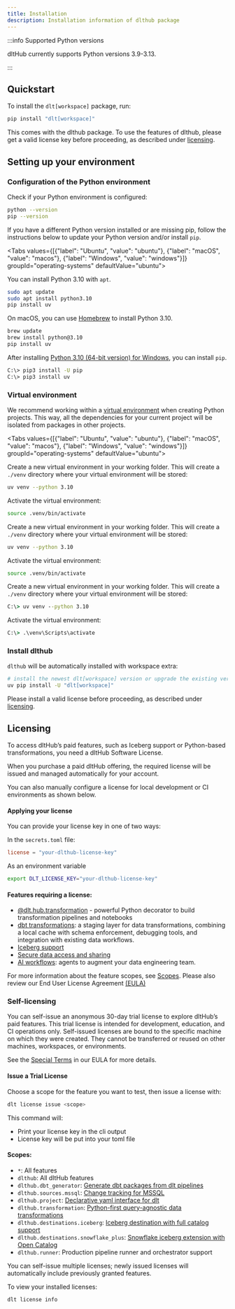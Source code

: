 ```yaml
---
title: Installation
description: Installation information of dlthub package
---
```


:::info Supported Python versions

dltHub currently supports Python versions 3.9-3.13.

:::

## Quickstart

To install the `dlt[workspace]` package, run:

```sh
pip install "dlt[workspace]"
```


This comes with the dlthub package. To use the features of dlthub, please get a valid license key before proceeding, as described under [licensing](#self-licensing).


## Setting up your environment

### Configuration of the Python environment

Check if your Python environment is configured:

```sh
python --version
pip --version
```

If you have a different Python version installed or are missing pip, follow the instructions below to update your Python version and/or install `pip`.

<Tabs values={[{"label": "Ubuntu", "value": "ubuntu"}, {"label": "macOS", "value": "macos"}, {"label": "Windows", "value": "windows"}]} groupId="operating-systems" defaultValue="ubuntu">
<TabItem value="ubuntu">

You can install Python 3.10 with `apt`.

```sh
sudo apt update
sudo apt install python3.10
pip install uv
```

  </TabItem>
  <TabItem value="macos">

On macOS, you can use [Homebrew](https://brew.sh) to install Python 3.10.

```sh
brew update
brew install python@3.10
pip install uv
```

  </TabItem>
  <TabItem value="windows">

After installing [Python 3.10 (64-bit version) for Windows](https://www.python.org/downloads/windows/), you can install `pip`.

```sh
C:\> pip3 install -U pip
C:\> pip3 install uv
```

  </TabItem>
</Tabs>

### Virtual environment

We recommend working within a [virtual environment](https://docs.python.org/3/library/venv.html) when creating Python projects.
This way, all the dependencies for your current project will be isolated from packages in other projects.

<Tabs values={[{"label": "Ubuntu", "value": "ubuntu"}, {"label": "macOS", "value": "macos"}, {"label": "Windows", "value": "windows"}]} groupId="operating-systems" defaultValue="ubuntu">

  <TabItem value="ubuntu">

Create a new virtual environment in your working folder. This will create a `./venv` directory where your virtual environment will be stored:

```sh
uv venv --python 3.10
```

Activate the virtual environment:

```sh
source .venv/bin/activate
```

  </TabItem>
  <TabItem value="macos">

Create a new virtual environment in your working folder. This will create a `./venv` directory where your virtual environment will be stored:

```sh
uv venv --python 3.10
```

Activate the virtual environment:

```sh
source .venv/bin/activate
```

  </TabItem>
  <TabItem value="windows">

Create a new virtual environment in your working folder. This will create a `./venv` directory where your virtual environment will be stored:

```bat
C:\> uv venv --python 3.10
```

Activate the virtual environment:

```bat
C:\> .\venv\Scripts\activate
```

  </TabItem>
</Tabs>

### Install dlthub

`dlthub` will be automatically installed with workspace extra:

```sh
# install the newest dlt[workspace] version or upgrade the existing version to the newest one
uv pip install -U "dlt[workspace]"
```

Please install a valid license before proceeding, as described under [licensing](#self-licensing).



## Licensing 

To access dltHub’s paid features, such as Iceberg support or Python-based transformations, you need a dltHub Software License.


When you purchase a paid dltHub offering, the required license will be issued and managed automatically for your account.

You can also manually configure a license for local development or CI environments as shown below.


#### Applying your license

You can provide your license key in one of two ways:

In the `secrets.toml` file:
```toml
license = "your-dlthub-license-key"
```

As an environment variable
```sh
export DLT_LICENSE_KEY="your-dlthub-license-key"
```

#### Features requiring a license:

- [@dlt.hub.transformation](../features/transformations/index.md) - powerful Python decorator to build transformation pipelines and notebooks
- [dbt transformations](../features/transformations/dbt-transformations.md): a staging layer for data transformations, combining a local cache with schema enforcement, debugging tools, and integration with existing data workflows.
- [Iceberg support](../ecosystem/iceberg.md)
- [Secure data access and sharing](../features/data-access.md)
- [AI workflows](../features/ai.md): agents to augment your data engineering team.

For more information about the feature scopes, see [Scopes](#scopes).
Please also review our End User License Agreement [(EULA)](../EULA.md)

### Self-licensing

You can self-issue an anonymous 30-day trial license to explore dltHub’s paid features.
This trial license is intended for development, education, and CI operations only. Self-issued licenses are bound to the specific machine on which they were created. They cannot be transferred or reused on other machines, workspaces, or environments.

See the [Special Terms](../EULA.md#specific-terms-for-the-self-issued-trial-license-self-issued-trial-terms) in our EULA for more details.

#### Issue a Trial License

Choose a scope for the feature you want to test, then issue a license with:
```sh
dlt license issue <scope>
```
This command will:
* Print your license key in the cli output
* License key will be put into your toml file

#### Scopes:

* `*`: All features 
* `dlthub`: All dltHub features 
* `dlthub.dbt_generator`: [Generate dbt packages from dlt pipelines](../features/transformations/dbt-transformations)
* `dlthub.sources.mssql`: [Change tracking for MSSQL](../ecosystem/ms-sql)
* `dlthub.project`: [Declarative yaml interface for dlt](../features/project/)
* `dlthub.transformation`: [Python-first query-agnostic data transformations](../features/transformations/)
* `dlthub.destinations.iceberg`: [Iceberg destination with full catalog support](../ecosystem/iceberg)
* `dlthub.destinations.snowflake_plus`: [Snowflake iceberg extension with Open Catalog](../ecosystem/snowflake_plus)
* `dlthub.runner`: Production pipeline runner and orchestrator support

You can self-issue multiple licenses; newly issued licenses will automatically include previously granted features.

To view your installed licenses:
```sh
dlt license info
```




